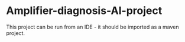 # Amplifier-diagnosis-AI-project

This project can be run from an IDE - it should be imported as a maven project.
